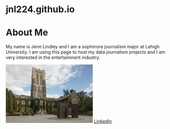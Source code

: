 # jnl224.github.io
# About Me
My name is Jenn Lindley and I am a sophmore journalism major at Lehigh University. I am using this page to host my data journalism projects and I am very interested in the entertainment industry. 

![image](https://github.com/jnl224/jnl224.github.io/blob/main/download.jpg?raw=true)
[LinkedIn](https://www.linkedin.com/in/jennifer-lindley-85130b225/)

